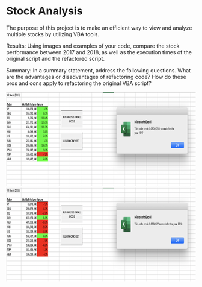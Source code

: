 # Stock Analysis

The purpose of this project is to make an efficient way to view and analyze multiple stocks by utilizing VBA tools. 


Results: Using images and examples of your code, compare the stock performance between 2017 and 2018, as well as the execution times of the original script and the refactored script.



Summary: In a summary statement, address the following questions.
What are the advantages or disadvantages of refactoring code?
How do these pros and cons apply to refactoring the original VBA script?

<img src="https://github.com/NataliaVelasquez18/Stock-Analysis/blob/main/Resources/VBA_Challenge_2017.png" width = "1000" height= "250" />


<img src="https://github.com/NataliaVelasquez18/Stock-Analysis/blob/main/Resources/VBA_Challenge_2018.png" width = "1000" height= "250" />
